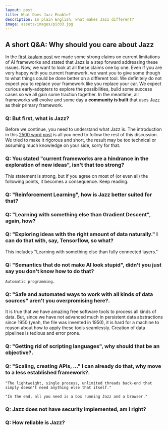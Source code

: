 ```yaml
---
layout: post
title: What Does Jazz Enable?
description: In plain English, what makes Jazz different?
image: assets/images/pic03.jpg
---
```


<h2>A short Q&A: Why should you care about Jazz</h2>

In the [first kaalam post](https://kaalam.github.io/kaalam/2018/02/04/why_jazz.html) we made some strong claims on current
limitations of AI frameworks and stated that Jazz is a step forward addressing these issues. Now, we want to look at all these claims
one by one. Even if you are very happy with you current framework, we want you to give some though to what things could be done
better on a different tool. We definitely do not expect you to replace your framework like you replace your car. We expect
curious early-adopters to explore the possibilities, build some success cases so we all gain some traction together. In the meantime,
all frameworks will evolve and some day a **community is built** that uses Jazz as their primary framework.

<h3>Q: But first, what is Jazz?</h3>

Before we continue, you need to understand what Jazz is. The introduction in this
[2500 word post](https://kaalam.github.io/jazz_reference/basics_fundamental.html) is all you need to follow the rest of this discussion.
We tried to make it rigorous and short, the result may be too technical or assuming much knowledge on your side, sorry for that.

<h3>Q: You stated "current frameworks are a hindrance in the exploration of new ideas", isn't that too strong?</h3>

This statement is strong, but if you agree on most of (or even all) the following points, it becomes a consequence. Keep reading.

<h3>Q: "Reinforcement Learning", how is Jazz better suited for that?</h3>

<h3>Q: "Learning with something else than Gradient Descent", again, how?</h3>

<h3>Q: "Exploring ideas with the right amount of data naturally." I can do that with, say, Tensorflow, so what?</h3>
	This includes "Learning with something else than fully connected layers."

<h3>Q: "Semantics that do not make AI look stupid", didn't you just say you don't know how to do that?</h3>

	Automatic programming.

<h3>Q: "Safe and automated ways to work with all kinds of data sources" aren't you overpromising here?.</h3>

It is true that we have amazing free software tools to process all kinds of data. But, since we have not advanced much in persistent data abstractions since 1950 (yeah, the file was invented in 1950), it is hard for a machine to reason about how to apply these tools seamlessly. Creation of data pipelines is tedious and error prone.

<h3>Q: "Getting rid of scripting languages", why should that be an objective?.</h3>

<h3>Q: "Scaling, creating APIs, ..." I can already do that, why move to a less established framework?.</h3>

	"The lightweight, single process, unlimited threads back-end that simply doesn't need anything else that itself."

	"In the end, all you need is a box running Jazz and a browser."

<h3>Q: Jazz does not have security implemented, am I right?</h3>

<h3>Q: How reliable is Jazz?</h3>
